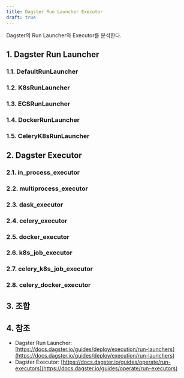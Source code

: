 ```yaml
---
title: Dagster Run Launcher Executor
draft: true
---
```


Dagster의 Run Launcher와 Executor를 분석한다.

## 1. Dagster Run Launcher

### 1.1. DefaultRunLauncher

### 1.2. K8sRunLauncher

### 1.3. ECSRunLauncher

### 1.4. DockerRunLauncher

### 1.5. CeleryK8sRunLauncher

## 2. Dagster Executor

### 2.1. in_process_executor

### 2.2. multiprocess_executor

### 2.3. dask_executor

### 2.4. celery_executor

### 2.5. docker_executor

### 2.6. k8s_job_executor

### 2.7. celery_k8s_job_executor

### 2.8. celery_docker_executor

## 3. 조합

## 4. 참조

* Dagster Run Launcher: [https://docs.dagster.io/guides/deploy/execution/run-launchers](https://docs.dagster.io/guides/deploy/execution/run-launchers)
* Dagster Executor: [https://docs.dagster.io/guides/operate/run-executors](https://docs.dagster.io/guides/operate/run-executors)
